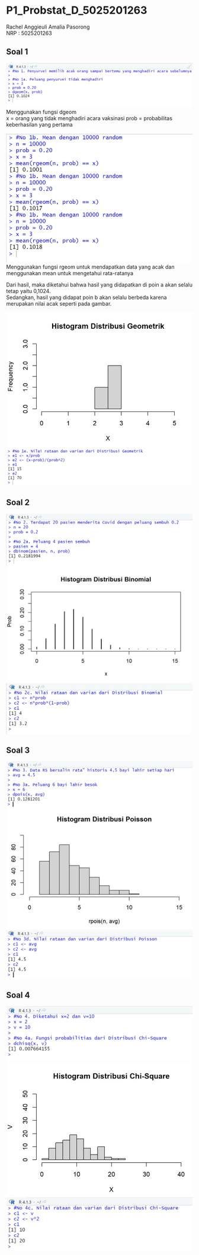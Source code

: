 # P1_Probstat_D_5025201263

Rachel Anggieuli Amalia Pasorong <br/>
NRP : 5025201263

## Soal 1  
   
![](Pictures/1a.jpg)
Menggunakan fungsi dgeom  
x = orang yang tidak menghadiri acara vaksinasi
prob = probabilitas keberhasilan yang pertama  
  
![](Pictures/1b.jpg)    
Menggunakan fungsi rgeom untuk mendapatkan data yang acak dan menggunakan mean untuk mengetahui rata-ratanya   

Dari hasil, maka diketahui bahwa hasil yang didapatkan di poin a akan selalu tetap yaitu 0,1024.   
Sedangkan, hasil yang didapat poin b akan selalu berbeda karena merupakan nilai acak seperti pada gambar.   

![](Pictures/1d.jpg)   
![](Pictures/1e.jpg)   
## Soal 2  
   
![](Pictures/2a.jpg)   
![](Pictures/2b.jpg)   
![](Pictures/2c.jpg)   


## Soal 3

![](Pictures/3a.jpg)   
![](Pictures/3b.jpg)   
![](Pictures/3d.jpg)   

## Soal 4

![](Pictures/4a.jpg)   
![](Pictures/4b.jpg)   
![](Pictures/4c.jpg)   
